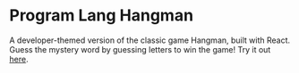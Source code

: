 # Program Lang Hangman

A developer-themed version of the classic game Hangman, built with React. Guess the mystery word by guessing letters to win the game! Try it out [here](https://hangmanjsx.netlify.app/).

